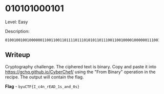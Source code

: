 # 010101000101
Level: Easy

Description:
```
0100100100100000011001100110111101110101011011100110010000100000011100110110111101101101011001010010000001100010011010010110111001100001011100100111100100100000011011000110111101101100001011000010000001100110011011000110000101100111001110100010000001100010011110010111010101000011010101000100011001111011010010010101111101100011001101000110111001011111011100100100010101000001010001000101111100110001011100110101111101100001011011100110010001011111001100000111001101111101
```

## Writeup
Cryptography challenge. The ciphered text is binary. Copy and paste it into https://gchq.github.io/CyberChef/ using the "From Binary" operation in the recipe. The output will contain the flag.

**Flag** - `byuCTF{I_c4n_rEAD_1s_and_0s}`
